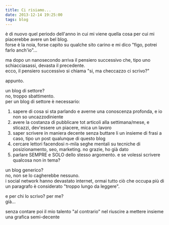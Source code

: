 ```yaml
---
title: Ci risiamo...
date: 2013-12-14 19:25:00
tags: blog
---
```


è di nuovo quel periodo dell'anno in cui mi viene quella cosa per cui mi
piacerebbe avere un bel blog.  
forse è la noia, forse capito su qualche sito carino e mi dico "figo,
potrei farlo anch'io"...

ma dopo un nanosecondo arriva il pensiero successivo che, tipo uno
schiacciasassi, devasta il precedente.  
ecco, il pensiero successivo si chiama "si, ma checcazzo ci scrivo?"

appunto.

un blog di settore?  
no, troppo sbattimento.  
per un blog di settore è necessario:  
1) sapere di cosa si sta parlando e averne una conoscenza profonda, e
io non so uncazzodiniente  
2) avere la costanza di pubblicare tot articoli alla settimana/mese, e
sticazzi, dev'essere un piacere, mica un lavoro  
3) saper scrivere in maniera decente senza buttare li un insieme di
frasi a caso, tipo un post qualunque di questo blog  
4) cercare lettori facendosi n-mila seghe mentali su tecniche di
posizionamento, seo, marketing. no grazie, ho già dato  
5) parlare SEMPRE e SOLO dello stesso argomento. e se volessi scrivere
qualcosa non in tema?

un blog generico?  
no, non se lo cagherebbe nessuno.  
i social network hanno devastato internet, ormai tutto ciò che occupa
più di un paragrafo è considerato "troppo lungo da leggere".

e per chi lo scrivo? per me?  
già...

senza contare poi il mio talento "al contrario" nel riuscire a mettere
insieme una grafica semi-decente
